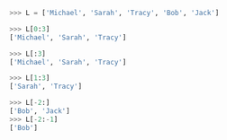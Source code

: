 ```python
>>> L = ['Michael', 'Sarah', 'Tracy', 'Bob', 'Jack']
```

```python
>>> L[0:3]
['Michael', 'Sarah', 'Tracy']
```

```python
>>> L[:3]
['Michael', 'Sarah', 'Tracy']
```

```python
>>> L[1:3]
['Sarah', 'Tracy']
```

```python
>>> L[-2:]
['Bob', 'Jack']
>>> L[-2:-1]
['Bob']
```

